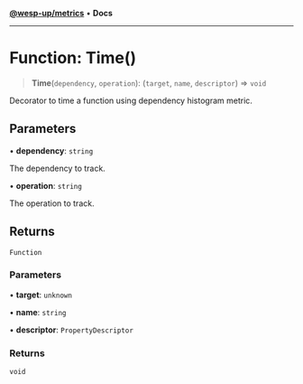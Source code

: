[**@wesp-up/metrics**](../README.md) • **Docs**

***

# Function: Time()

> **Time**(`dependency`, `operation`): (`target`, `name`, `descriptor`) => `void`

Decorator to time a function using dependency histogram metric.

## Parameters

• **dependency**: `string`

The dependency to track.

• **operation**: `string`

The operation to track.

## Returns

`Function`

### Parameters

• **target**: `unknown`

• **name**: `string`

• **descriptor**: `PropertyDescriptor`

### Returns

`void`
